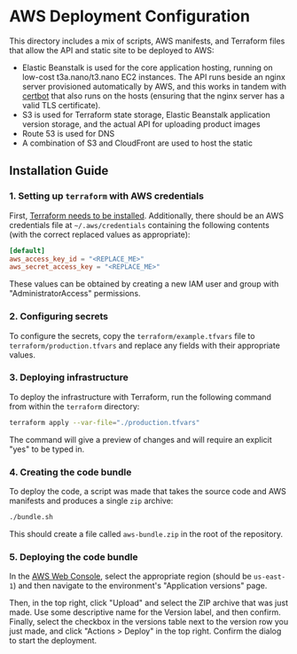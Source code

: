 # AWS Deployment Configuration

This directory includes a mix of scripts, AWS manifests, and Terraform files that allow the API and static site to be deployed to AWS:

- Elastic Beanstalk is used for the core application hosting, running on low-cost t3a.nano/t3.nano EC2 instances. The API runs beside an nginx server provisioned automatically by AWS, and this works in tandem with [certbot](https://certbot.eff.org/) that also runs on the hosts (ensuring that the nginx server has a valid TLS certificate).
- S3 is used for Terraform state storage, Elastic Beanstalk application version storage, and the actual API for uploading product images
- Route 53 is used for DNS
- A combination of S3 and CloudFront are used to host the static

## Installation Guide

### 1. Setting up `terraform` with AWS credentials

First, [Terraform needs to be installed](https://learn.hashicorp.com/tutorials/terraform/install-cli). Additionally, there should be an AWS credentials file at `~/.aws/credentials` containing the following contents (with the correct replaced values as appropriate):

```toml
[default]
aws_access_key_id = "<REPLACE_ME>"
aws_secret_access_key = "<REPLACE_ME>"
```

These values can be obtained by creating a new IAM user and group with "AdministratorAccess" permissions.

### 2. Configuring secrets

To configure the secrets, copy the `terraform/example.tfvars` file to `terraform/production.tfvars` and replace any fields with their appropriate values.

### 3. Deploying infrastructure

To deploy the infrastructure with Terraform, run the following command from within the `terraform` directory:

```sh
terraform apply --var-file="./production.tfvars"
```

The command will give a preview of changes and will require an explicit "yes" to be typed in.

### 4. Creating the code bundle

To deploy the code, a script was made that takes the source code and AWS manifests and produces a single `zip` archive:

```sh
./bundle.sh
```

This should create a file called `aws-bundle.zip` in the root of the repository.

### 5. Deploying the code bundle

In the [AWS Web Console](https://console.aws.amazon.com/elasticbeanstalk/home), select the appropriate region (should be `us-east-1`) and then navigate to the environment's "Application versions" page.

Then, in the top right, click "Upload" and select the ZIP archive that was just made. Use some descriptive name for the Version label, and then confirm. Finally, select the checkbox in the versions table next to the version row you just made, and click "Actions > Deploy" in the top right. Confirm the dialog to start the deployment.

